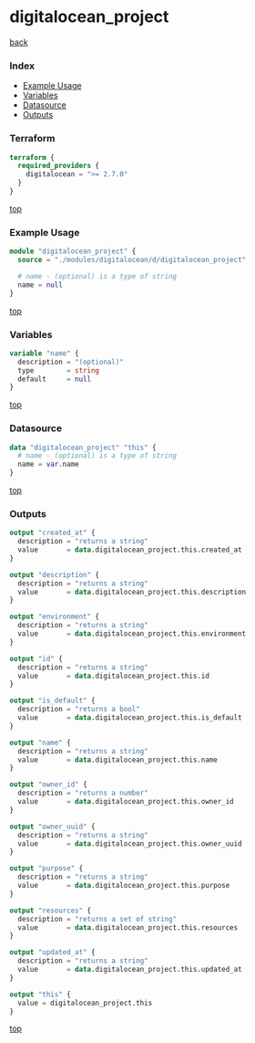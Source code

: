 # digitalocean_project

[back](../digitalocean.md)

### Index

- [Example Usage](#example-usage)
- [Variables](#variables)
- [Datasource](#datasource)
- [Outputs](#outputs)

### Terraform

```terraform
terraform {
  required_providers {
    digitalocean = ">= 2.7.0"
  }
}
```

[top](#index)

### Example Usage

```terraform
module "digitalocean_project" {
  source = "./modules/digitalocean/d/digitalocean_project"

  # name - (optional) is a type of string
  name = null
}
```

[top](#index)

### Variables

```terraform
variable "name" {
  description = "(optional)"
  type        = string
  default     = null
}
```

[top](#index)

### Datasource

```terraform
data "digitalocean_project" "this" {
  # name - (optional) is a type of string
  name = var.name
}
```

[top](#index)

### Outputs

```terraform
output "created_at" {
  description = "returns a string"
  value       = data.digitalocean_project.this.created_at
}

output "description" {
  description = "returns a string"
  value       = data.digitalocean_project.this.description
}

output "environment" {
  description = "returns a string"
  value       = data.digitalocean_project.this.environment
}

output "id" {
  description = "returns a string"
  value       = data.digitalocean_project.this.id
}

output "is_default" {
  description = "returns a bool"
  value       = data.digitalocean_project.this.is_default
}

output "name" {
  description = "returns a string"
  value       = data.digitalocean_project.this.name
}

output "owner_id" {
  description = "returns a number"
  value       = data.digitalocean_project.this.owner_id
}

output "owner_uuid" {
  description = "returns a string"
  value       = data.digitalocean_project.this.owner_uuid
}

output "purpose" {
  description = "returns a string"
  value       = data.digitalocean_project.this.purpose
}

output "resources" {
  description = "returns a set of string"
  value       = data.digitalocean_project.this.resources
}

output "updated_at" {
  description = "returns a string"
  value       = data.digitalocean_project.this.updated_at
}

output "this" {
  value = digitalocean_project.this
}
```

[top](#index)